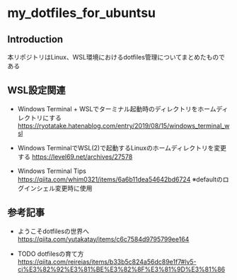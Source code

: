 # my_dotfiles_for_ubuntsu

## Introduction

本リポジトリはLinux、WSL環境におけるdotfiles管理についてまとめたものである

## WSL設定関連

- Windows Terminal + WSLでターミナル起動時のディレクトリをホームディレクトリにする
https://ryotatake.hatenablog.com/entry/2019/08/15/windows_terminal_wsl

- Windows TerminalでWSL(2)で起動するLinuxのホームディレクトリを変更する
https://level69.net/archives/27578

- Windows Terminal Tips
https://qiita.com/whim0321/items/6a6b11dea54642bd6724
※defaultのログインシェル変更時に使用

## 参考記事

- ようこそdotfilesの世界へ
https://qiita.com/yutakatay/items/c6c7584d9795799ee164

- TODO dotfilesの育て方
https://qiita.com/reireias/items/b33b5c824a56dc89e1f7#lv5-ci%E3%82%92%E3%81%BE%E3%82%8F%E3%81%9D%E3%81%86
